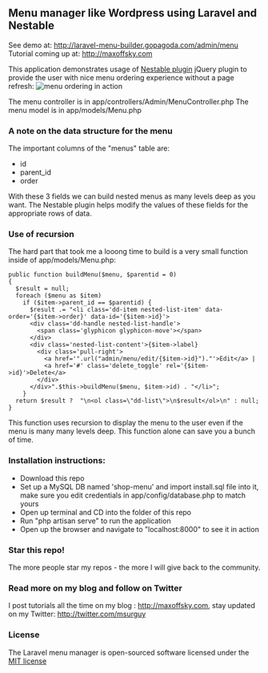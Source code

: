 ## Menu manager like Wordpress using Laravel and Nestable

See demo at: http://laravel-menu-builder.gopagoda.com/admin/menu
Tutorial coming up at: http://maxoffsky.com

This application demonstrates usage of [Nestable plugin](https://github.com/dbushell/Nestable) jQuery plugin to provide the user with nice menu ordering experience without a page refresh:
![menu ordering in action](https://raw.github.com/msurguy/laravel-shop-menu/master/menumanager.gif)

The menu controller is in app/controllers/Admin/MenuController.php
The menu model is in app/models/Menu.php

### A note on the data structure for the menu

The important columns of the "menus" table are:
- id
- parent_id
- order

With these 3 fields we can build nested menus as many levels deep as you want.
The Nestable plugin helps modify the values of these fields for the appropriate rows of data.

### Use of recursion

The hard part that took me a looong time to build is a very small function inside of app/models/Menu.php:
```
public function buildMenu($menu, $parentid = 0) 
{ 
  $result = null;
  foreach ($menu as $item) 
    if ($item->parent_id == $parentid) { 
      $result .= "<li class='dd-item nested-list-item' data-order='{$item->order}' data-id='{$item->id}'>
      <div class='dd-handle nested-list-handle'>
        <span class='glyphicon glyphicon-move'></span>
      </div>
      <div class='nested-list-content'>{$item->label}
        <div class='pull-right'>
          <a href='".url("admin/menu/edit/{$item->id}")."'>Edit</a> |
          <a href='#' class='delete_toggle' rel='{$item->id}'>Delete</a>
        </div>
      </div>".$this->buildMenu($menu, $item->id) . "</li>"; 
    } 
  return $result ?  "\n<ol class=\"dd-list\">\n$result</ol>\n" : null; 
} 

```

This function uses recursion to display the menu to the user even if the menu is many many levels deep. This function alone can save you a bunch of time.

### Installation instructions:
- Download this repo
- Set up a MySQL DB named 'shop-menu' and import install.sql file into it, make sure you edit credentials in app/config/database.php to match yours
- Open up terminal and CD into the folder of this repo
- Run "php artisan serve" to run the application
- Open up the browser and navigate to "localhost:8000" to see it in action

### Star this repo!

The more people star my repos - the more I will give back to the community.

### Read more on my blog and follow on Twitter

I post tutorials all the time on my blog : http://maxoffsky.com, stay updated on my Twitter: http://twitter.com/msurguy

### License

The Laravel menu manager is open-sourced software licensed under the [MIT license](http://opensource.org/licenses/MIT)
